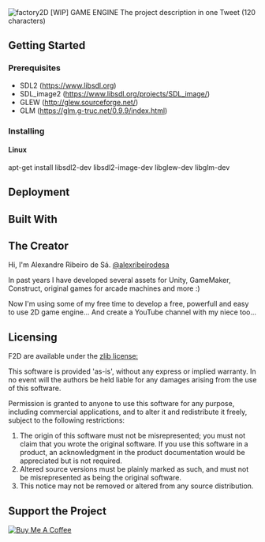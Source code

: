 <img src="https://static.tumblr.com/shtsffw/Rqzpxwdr0/logo.png" alt="factory2D [WIP] GAME ENGINE">
The project description in one Tweet (120 characters)

## Getting Started
### Prerequisites
* SDL2 (https://www.libsdl.org)
* SDL_image2 (https://www.libsdl.org/projects/SDL_image/)
* GLEW (http://glew.sourceforge.net/)
* GLM (https://glm.g-truc.net/0.9.9/index.html)

### Installing

#### Linux
apt-get install libsdl2-dev libsdl2-image-dev libglew-dev libglm-dev

## Deployment

## Built With

## The Creator
Hi, I'm Alexandre Ribeiro de Sá. <a href="https://www.instagram.com/alexribeirodesa" target="_blank">@alexribeirodesa</a>

In past years I have developed several assets for Unity, GameMaker, Construct, original games for arcade machines and more :)

Now I'm using some of my free time to develop a free, powerfull and easy to use 2D game engine... And create a YouTube channel with my niece too...

## Licensing
F2D are available under the <a href="https://www.zlib.net/zlib_license.html" target="_blank">zlib license:</a>

This software is provided 'as-is', without any express or implied
warranty.  In no event will the authors be held liable for any damages
arising from the use of this software.

Permission is granted to anyone to use this software for any purpose,
including commercial applications, and to alter it and redistribute it
freely, subject to the following restrictions:

1. The origin of this software must not be misrepresented; you must not
   claim that you wrote the original software. If you use this software
   in a product, an acknowledgment in the product documentation would be
   appreciated but is not required.
2. Altered source versions must be plainly marked as such, and must not be
   misrepresented as being the original software.
3. This notice may not be removed or altered from any source distribution.

## Support the Project
<a href="https://www.buymeacoffee.com/yWQrz9kq2" target="_blank"><img src="https://bmc-cdn.nyc3.digitaloceanspaces.com/BMC-button-images/custom_images/orange_img.png" alt="Buy Me A Coffee" style="height: auto !important;width: auto !important;" ></a>
